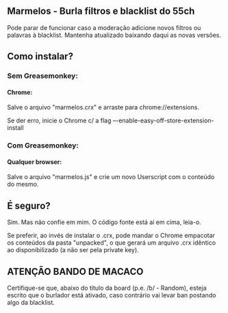 ## Marmelos - Burla filtros e blacklist do 55ch

Pode parar de funcionar caso a moderação adicione novos filtros ou palavras 
à blacklist. Mantenha atualizado baixando daqui as novas versões.

## Como instalar?

### Sem Greasemonkey:

#### Chrome:
Salve o arquivo "marmelos.crx" e arraste para chrome://extensions.

Se der erro, inicie o Chrome c/ a flag –-enable-easy-off-store-extension-install

### Com Greasemonkey:

#### Qualquer browser:
Salve o arquivo "marmelos.js" e crie um novo Userscript com o conteúdo do mesmo.

## É seguro?
Sim. Mas não confie em mim. O código fonte está aí em cima, leia-o.

Se preferir, ao invés de instalar o .crx, pode mandar o Chrome empacotar os 
conteúdos da pasta "unpacked", o que gerará um arquivo .crx idêntico ao 
disponibilizado (a não ser pela private key).

## ATENÇÃO BANDO DE MACACO
Certifique-se que, abaixo do título da board (p.e. /b/ - Random), esteja 
escrito que o burlador está ativado, caso contrário vai levar ban postando 
algo da blacklist.
